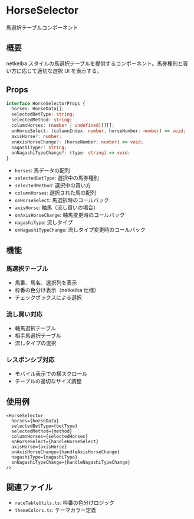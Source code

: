 # HorseSelector

馬選択テーブルコンポーネント

## 概要

netkeiba スタイルの馬選択テーブルを提供するコンポーネント。馬券種別と買い方に応じて適切な選択 UI を表示する。

## Props

```typescript
interface HorseSelectorProps {
  horses: HorseData[];
  selectedBetType: string;
  selectedMethod: string;
  columnHorses: (number | undefined)[][];
  onHorseSelect: (columnIndex: number, horseNumber: number) => void;
  axisHorse?: number;
  onAxisHorseChange?: (horseNumber: number) => void;
  nagashiType?: string;
  onNagashiTypeChange?: (type: string) => void;
}
```

- `horses`: 馬データの配列
- `selectedBetType`: 選択中の馬券種別
- `selectedMethod`: 選択中の買い方
- `columnHorses`: 選択された馬の配列
- `onHorseSelect`: 馬選択時のコールバック
- `axisHorse`: 軸馬（流し買いの場合）
- `onAxisHorseChange`: 軸馬変更時のコールバック
- `nagashiType`: 流しタイプ
- `onNagashiTypeChange`: 流しタイプ変更時のコールバック

## 機能

### 馬選択テーブル

- 馬番、馬名、選択列を表示
- 枠番の色分け表示（netkeiba 仕様）
- チェックボックスによる選択

### 流し買い対応

- 軸馬選択テーブル
- 相手馬選択テーブル
- 流しタイプの選択

### レスポンシブ対応

- モバイル表示での横スクロール
- テーブルの適切なサイズ調整

## 使用例

```tsx
<HorseSelector
  horses={horseData}
  selectedBetType={betType}
  selectedMethod={method}
  columnHorses={selectedHorses}
  onHorseSelect={handleHorseSelect}
  axisHorse={axisHorse}
  onAxisHorseChange={handleAxisHorseChange}
  nagashiType={nagashiType}
  onNagashiTypeChange={handleNagashiTypeChange}
/>
```

## 関連ファイル

- `raceTableUtils.ts`: 枠番の色分けロジック
- `themeColors.ts`: テーマカラー定義
